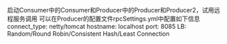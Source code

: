启动Consumer中的Consumer和Producer中的Producer和Producer2，试用远程服务调用
可以在Producer的配置文件rpcSettings.yml中配置如下信息
connect_type:
  netty/tomcat
hostname:
  localhost
port:
  8085
LB:
  Random/Round Robin/Consistent Hash/Least Connection
